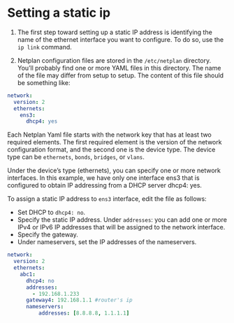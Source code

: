 # Setting a static ip


1. The first step toward setting up a static IP address is identifying the name of the ethernet interface you want to configure. To do so, use the `ip link` command.

2. Netplan configuration files are stored in the `/etc/netplan` directory. You’ll probably find one or more YAML files in this directory. The name of the file may differ from setup to setup. The content of this file should be something like:

```yml
network:
  version: 2
  ethernets:
    ens3:
      dhcp4: yes
```

Each Netplan Yaml file starts with the network key that has at least two required elements. The first required element is the version of the network configuration format, and the second one is the device type. The device type can be `ethernets`, `bonds`, `bridges`, or `vlans`.


Under the device’s type (ethernets), you can specify one or more network interfaces. In this example, we have only one interface ens3 that is configured to obtain IP addressing from a DHCP server dhcp4: yes.

To assign a static IP address to `ens3` interface, edit the file as follows:

* Set DHCP to `dhcp4: no`.
* Specify the static IP address. Under `addresses`: you can add one or more IPv4 or IPv6 IP addresses that will be assigned to the network interface.
* Specify the gateway.
* Under nameservers, set the IP addresses of the nameservers.


```yaml
network:
  version: 2
  ethernets:
    abc1:
      dhcp4: no
      addresses:
        - 192.168.1.233
      gateway4: 192.168.1.1 #router's ip
      nameservers:
          addresses: [8.8.8.8, 1.1.1.1]
```
